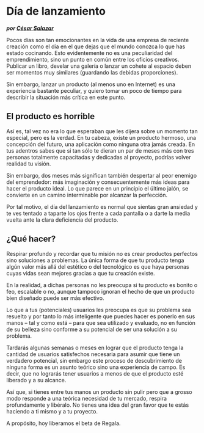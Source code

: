 # Día de lanzamiento
__*por [César Salazar](/)*__

Pocos días son tan emocionantes en la vida de una empresa de reciente creación como el día en el que dejas que el mundo conozca lo que has estado cocinando. Esto evidentemente no es una peculiaridad del emprendimiento, sino un punto en común entre los oficios creativos. Publicar un libro, develar una galería o lanzar un cohete al espacio deben ser momentos muy similares (guardando las debidas proporciones).

Sin embargo, lanzar un producto (al menos uno en Internet) es una experiencia bastante peculiar, y quiero tomar un poco de tiempo para describir la situación más crítica en este punto.

## El producto es horrible

Así es, tal vez no era lo que esperaban que les dijera sobre un momento tan especial, pero es la verdad. En tu cabeza, existe un producto hermoso, una concepción del futuro, una aplicación como ninguna otra jamás creada. En tus adentros sabes que si tan sólo te dieran un par de meses más con tres personas totalmente capacitadas y dedicadas al proyecto, podrías volver realidad tu visión.

Sin embargo, dos meses más significan también despertar al peor enemigo del emprendedor: más imaginación y consecuentemente más ideas para hacer el producto ideal. Lo que parece en un principio el último jalón, se convierte en un camino interminable por alcanzar la perfección.

Por tal motivo, el día del lanzamiento es normal que sientas gran ansiedad y te ves tentado a taparte los ojos frente a cada pantalla o a darte la media vuelta ante la clara deficiencia del producto.

## ¿Qué hacer?

Respirar profundo y recordar que tu misión no es crear productos perfectos sino soluciones a problemas. La única forma de que tu producto tenga algún valor más allá del estético o del tecnológico es que haya personas cuyas vidas sean mejores gracias a que tu creación existe.

En la realidad, a dichas personas no les preocupa si tu producto es bonito o feo, escalable o no, aunque tampoco ignoran el hecho de que un producto bien diseñado puede ser más efectivo.

Lo que a tus (potenciales) usuarios les preocupa es que su problema sea resuelto y por tanto lo más inteligente que puedes hacer es ponerlo en sus manos – tal y como está – para que sea utilizado y evaluado, no en función de su belleza sino conforme a su potencial de ser una solución a su problema.

Tardarás algunas semanas o meses en lograr que el producto tenga la cantidad de usuarios satisfechos necesaria para asumir que tiene un verdadero potencial, sin embargo este proceso de descubrimiento de ninguna forma es un asunto teórico sino una experiencia de campo. Es decir, que no lograrás tener usuarios a menos de que el producto esté liberado y a su alcance.

Así que, si tienes entre tus manos un producto sin pulir pero que a grosso modo responde a una teórica necesidad de tu mercado, respira profundamente y libéralo. No tienes una idea del gran favor que te estás haciendo a ti mismo y a tu proyecto.

A propósito, hoy liberamos el beta de Regala.